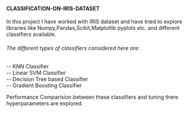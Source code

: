 #### CLASSIFICATION-ON-IRIS-DATASET

In this project I have worked with IRIS dataset and have tried to explore libraries like Numpy,Pandas,Scikit,Matplotlib pyplots etc. and different classifiers available.

###### The different types of classifiers considered here are: <br>
-- KNN Classifier<br>
-- Linear SVM Classifier<br>
-- Decision Tree based Classifier<br>
-- Gradient Boosting Classifier<br>

Performance Comparision between these classifiers and tuning there hyperparameters are explored.
